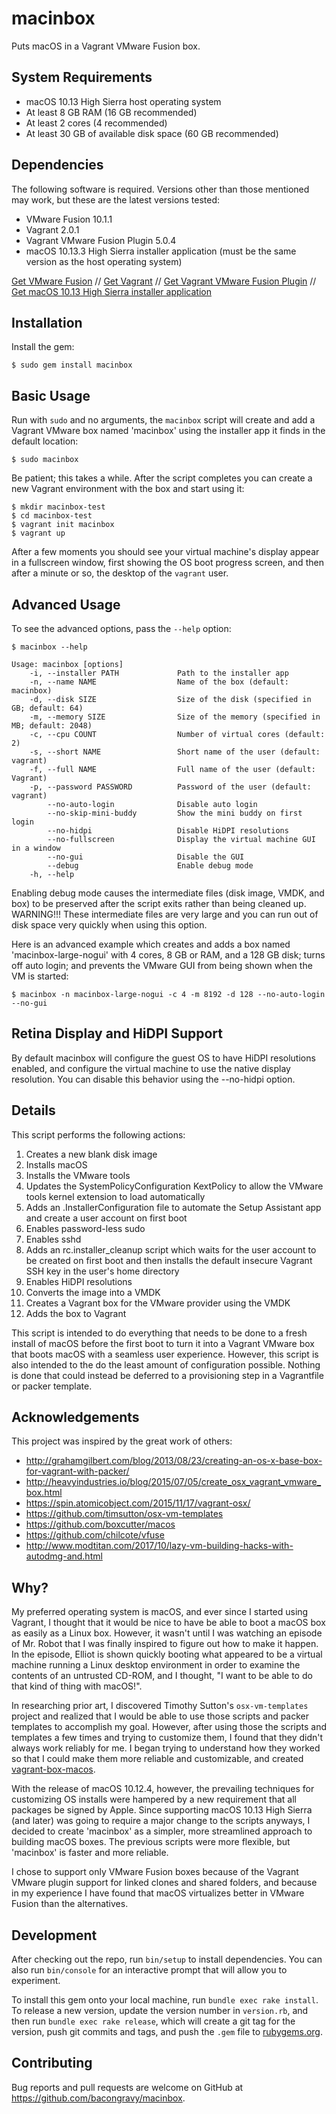 # macinbox

Puts macOS in a Vagrant VMware Fusion box.

## System Requirements

* macOS 10.13 High Sierra host operating system
* At least 8 GB RAM (16 GB recommended)
* At least 2 cores (4 recommended)
* At least 30 GB of available disk space (60 GB recommended)

## Dependencies

The following software is required. Versions other than those mentioned may work, but these are the latest versions tested:

* VMware Fusion 10.1.1
* Vagrant 2.0.1
* Vagrant VMware Fusion Plugin 5.0.4
* macOS 10.13.3 High Sierra installer application (must be the same version as the host operating system)

[Get VMware Fusion](http://www.vmware.com/products/fusion.html)
//
[Get Vagrant](https://www.vagrantup.com/)
//
[Get Vagrant VMware Fusion Plugin](https://www.vagrantup.com/vmware/)
//
[Get macOS 10.13 High Sierra installer application](http://appstore.com/mac/macoshighsierra)

## Installation

Install the gem:

    $ sudo gem install macinbox

## Basic Usage

Run with `sudo` and no arguments, the `macinbox` script will create and add a Vagrant VMware box named 'macinbox' using the installer app it finds in the default location:

    $ sudo macinbox

Be patient; this takes a while. After the script completes you can create a new Vagrant environment with the box and start using it:

    $ mkdir macinbox-test
    $ cd macinbox-test
    $ vagrant init macinbox
    $ vagrant up

After a few moments you should see your virtual machine's display appear in a fullscreen window, first showing the OS boot progress screen, and then after a minute or so, the desktop of the `vagrant` user.

## Advanced Usage

To see the advanced options, pass the `--help` option:

```
$ macinbox --help

Usage: macinbox [options]
    -i, --installer PATH             Path to the installer app
    -n, --name NAME                  Name of the box (default: macinbox)
    -d, --disk SIZE                  Size of the disk (specified in GB; default: 64)
    -m, --memory SIZE                Size of the memory (specified in MB; default: 2048)
    -c, --cpu COUNT                  Number of virtual cores (default: 2)
    -s, --short NAME                 Short name of the user (default: vagrant)
    -f, --full NAME                  Full name of the user (default: Vagrant)
    -p, --password PASSWORD          Password of the user (default: vagrant)
        --no-auto-login              Disable auto login
        --no-skip-mini-buddy         Show the mini buddy on first login
        --no-hidpi                   Disable HiDPI resolutions
        --no-fullscreen              Display the virtual machine GUI in a window
        --no-gui                     Disable the GUI
        --debug                      Enable debug mode
    -h, --help
```

Enabling debug mode causes the intermediate files (disk image, VMDK, and box) to be preserved after the script exits rather than being cleaned up. WARNING!!! These intermediate files are very large and you can run out of disk space very quickly when using this option.

Here is an advanced example which creates and adds a box named 'macinbox-large-nogui' with 4 cores, 8 GB or RAM, and a 128 GB disk; turns off auto login; and prevents the VMware GUI from being shown when the VM is started:

    $ macinbox -n macinbox-large-nogui -c 4 -m 8192 -d 128 --no-auto-login --no-gui

## Retina Display and HiDPI Support

By default macinbox will configure the guest OS to have HiDPI resolutions enabled, and configure the virtual machine to use the native display resolution.  You can disable this behavior using the --no-hidpi option.

## Details

This script performs the following actions:

1. Creates a new blank disk image
1. Installs macOS
1. Installs the VMware tools
1. Updates the SystemPolicyConfiguration KextPolicy to allow the VMware tools kernel extension to load automatically
1. Adds an .InstallerConfiguration file to automate the Setup Assistant app and create a user account on first boot
1. Enables password-less sudo
1. Enables sshd
1. Adds an rc.installer_cleanup script which waits for the user account to be created on first boot and then installs the default insecure Vagrant SSH key in the user's home directory
1. Enables HiDPI resolutions
1. Converts the image into a VMDK
1. Creates a Vagrant box for the VMware provider using the VMDK
1. Adds the box to Vagrant

This script is intended to do everything that needs to be done to a fresh install of macOS before the first boot to turn it into a Vagrant VMware box that boots macOS with a seamless user experience. However, this script is also intended to the do the least amount of configuration possible. Nothing is done that could instead be deferred to a provisioning step in a Vagrantfile or packer template.

## Acknowledgements

This project was inspired by the great work of others:

* http://grahamgilbert.com/blog/2013/08/23/creating-an-os-x-base-box-for-vagrant-with-packer/
* http://heavyindustries.io/blog/2015/07/05/create_osx_vagrant_vmware_box.html
* https://spin.atomicobject.com/2015/11/17/vagrant-osx/
* https://github.com/timsutton/osx-vm-templates
* https://github.com/boxcutter/macos
* https://github.com/chilcote/vfuse
* http://www.modtitan.com/2017/10/lazy-vm-building-hacks-with-autodmg-and.html

## Why?

My preferred operating system is macOS, and ever since I started using Vagrant, I thought that it would be nice to have be able to boot a macOS box as easily as a Linux box. However, it wasn't until I was watching an episode of Mr. Robot that I was finally inspired to figure out how to make it happen. In the episode, Elliot is shown quickly booting what appeared to be a virtual machine running a Linux desktop environment in order to examine the contents of an untrusted CD-ROM, and I thought, "I want to be able to do that kind of thing with macOS!".

In researching prior art, I discovered Timothy Sutton's `osx-vm-templates` project and realized that I would be able to use those scripts and packer templates to accomplish my goal. However, after using those the scripts and templates a few times and trying to customize them, I found that they didn't always work reliably for me. I began trying to understand how they worked so that I could make them more reliable and customizable, and created [vagrant-box-macos](https://github.com/bacongravy/vagrant-box-macos).

With the release of macOS 10.12.4, however, the prevailing techniques for customizing OS installs were hampered by a new requirement that all packages be signed by Apple. Since supporting macOS 10.13 High Sierra (and later) was going to require a major change to the scripts anyways, I decided to create 'macinbox' as a simpler, more streamlined approach to building macOS boxes. The previous scripts were more flexible, but 'macinbox' is faster and more reliable.

I chose to support only VMware Fusion boxes because of the Vagrant VMware plugin support for linked clones and shared folders, and because in my experience I have found that macOS virtualizes better in VMware Fusion than the alternatives.

## Development

After checking out the repo, run `bin/setup` to install dependencies. You can also run `bin/console` for an interactive prompt that will allow you to experiment.

To install this gem onto your local machine, run `bundle exec rake install`. To release a new version, update the version number in `version.rb`, and then run `bundle exec rake release`, which will create a git tag for the version, push git commits and tags, and push the `.gem` file to [rubygems.org](https://rubygems.org).

## Contributing

Bug reports and pull requests are welcome on GitHub at https://github.com/bacongravy/macinbox.
